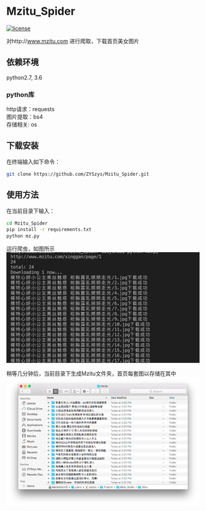 # Mzitu_Spider

[![license](https://img.shields.io/github/license/ZYSzys/Mzitu_Spider.svg)](https://github.com/ZYSzys/Mzitu_Spider/blob/master/LICENSE)

对http://www.mzitu.com 进行爬取，下载首页美女图片

## 依赖环境
python2.7, 3.6
### python库
http请求：requests  
图片提取：bs4  
存储相关: os  


## 下载安装
在终端输入如下命令：
```bash
git clone https://github.com/ZYSzys/Mzitu_Spider.git
```

## 使用方法
在当前目录下输入：
```bash
cd Mzitu_Spider
pip install -r requirements.txt
python mz.py
```
运行爬虫，如图所示  
![](/screenshots/1.jpg)  

稍等几分钟后，当前目录下生成Mzitu文件夹，首页每套图以存储在其中  
![](/screenshots/2.png)  
